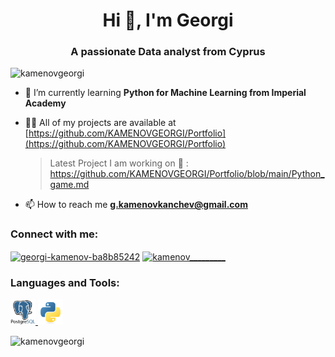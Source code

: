<h1 align="center">Hi 👋, I'm Georgi</h1>
<h3 align="center">A passionate Data analyst from Cyprus</h3>

<p align="left"> <img src="https://komarev.com/ghpvc/?username=kamenovgeorgi&label=Profile%20views&color=0e75b6&style=flat" alt="kamenovgeorgi" /> </p>

- 🌱 I’m currently learning **Python for Machine Learning from Imperial Academy**

- 👨‍💻 All of my projects are available at [https://github.com/KAMENOVGEORGI/Portfolio](https://github.com/KAMENOVGEORGI/Portfolio)
  >Latest Project I am working on 🧰 : https://github.com/KAMENOVGEORGI/Portfolio/blob/main/Python_game.md

- 📫 How to reach me **g.kamenovkanchev@gmail.com**

<h3 align="left">Connect with me:</h3>
<p align="left">
<a href="https://linkedin.com/in/georgi-kamenov-ba8b85242" target="blank"><img align="center" src="https://raw.githubusercontent.com/rahuldkjain/github-profile-readme-generator/master/src/images/icons/Social/linked-in-alt.svg" alt="georgi-kamenov-ba8b85242" height="30" width="40" /></a>
<a href="https://instagram.com/kamenov_________" target="blank"><img align="center" src="https://raw.githubusercontent.com/rahuldkjain/github-profile-readme-generator/master/src/images/icons/Social/instagram.svg" alt="kamenov_________" height="30" width="40" /></a>
</p>

<h3 align="left">Languages and Tools:</h3>
<p align="left"> <a href="https://www.postgresql.org" target="_blank" rel="noreferrer"> <img src="https://raw.githubusercontent.com/devicons/devicon/master/icons/postgresql/postgresql-original-wordmark.svg" alt="postgresql" width="40" height="40"/> </a> <a href="https://www.python.org" target="_blank" rel="noreferrer"> <img src="https://raw.githubusercontent.com/devicons/devicon/master/icons/python/python-original.svg" alt="python" width="40" height="40"/> </a> </p>

<p><img align="center" src="https://github-readme-stats.vercel.app/api/top-langs?username=kamenovgeorgi&show_icons=true&locale=en&layout=compact" alt="kamenovgeorgi" /></p>
